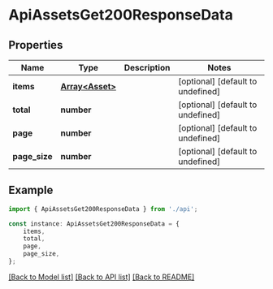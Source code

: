 # ApiAssetsGet200ResponseData


## Properties

Name | Type | Description | Notes
------------ | ------------- | ------------- | -------------
**items** | [**Array&lt;Asset&gt;**](Asset.md) |  | [optional] [default to undefined]
**total** | **number** |  | [optional] [default to undefined]
**page** | **number** |  | [optional] [default to undefined]
**page_size** | **number** |  | [optional] [default to undefined]

## Example

```typescript
import { ApiAssetsGet200ResponseData } from './api';

const instance: ApiAssetsGet200ResponseData = {
    items,
    total,
    page,
    page_size,
};
```

[[Back to Model list]](../README.md#documentation-for-models) [[Back to API list]](../README.md#documentation-for-api-endpoints) [[Back to README]](../README.md)
